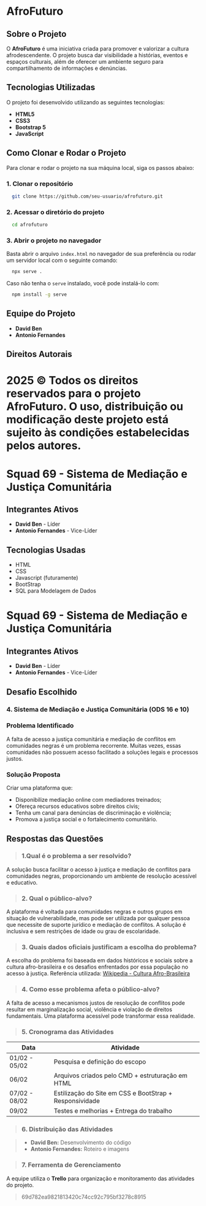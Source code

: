# AfroFuturo

## Sobre o Projeto
O **AfroFuturo** é uma iniciativa criada para promover e valorizar a cultura afrodescendente. O projeto busca dar visibilidade a histórias, eventos e espaços culturais, além de oferecer um ambiente seguro para compartilhamento de informações e denúncias.

## Tecnologias Utilizadas
O projeto foi desenvolvido utilizando as seguintes tecnologias:
- **HTML5**
- **CSS3**
- **Bootstrap 5**
- **JavaScript**

## Como Clonar e Rodar o Projeto
Para clonar e rodar o projeto na sua máquina local, siga os passos abaixo:

### 1. Clonar o repositório
```bash
  git clone https://github.com/seu-usuario/afrofuturo.git
```

### 2. Acessar o diretório do projeto
```bash
  cd afrofuturo
```

### 3. Abrir o projeto no navegador
Basta abrir o arquivo `index.html` no navegador de sua preferência ou rodar um servidor local com o seguinte comando:
```bash
  npx serve .
```
Caso não tenha o `serve` instalado, você pode instalá-lo com:
```bash
  npm install -g serve
```

## Equipe do Projeto
- **David Ben**
- **Antonio Fernandes**

## Direitos Autorais
2025 © Todos os direitos reservados para o projeto **AfroFuturo**. O uso, distribuição ou modificação deste projeto está sujeito às condições estabelecidas pelos autores.
=======
# Squad 69 - Sistema de Mediação e Justiça Comunitária

## Integrantes Ativos
- **David Ben** - Líder
- **Antonio Fernandes** - Vice-Líder

## Tecnologias Usadas
- HTML
- CSS
- Javascript (futuramente)
- BootStrap
- SQL para Modelagem de Dados

# Squad 69 - Sistema de Mediação e Justiça Comunitária

## Integrantes Ativos

- **David Ben** - Líder
- **Antonio Fernandes** - Vice-Líder

## Desafio Escolhido

### **4. Sistema de Mediação e Justiça Comunitária (ODS 16 e 10)**

### Problema Identificado

A falta de acesso a justiça comunitária e mediação de conflitos em comunidades negras é um problema recorrente. Muitas vezes, essas comunidades não possuem acesso facilitado a soluções legais e processos justos.

### Solução Proposta

Criar uma plataforma que:

- Disponibilize mediação online com mediadores treinados;
- Ofereça recursos educativos sobre direitos civis;
- Tenha um canal para denúncias de discriminação e violência;
- Promova a justiça social e o fortalecimento comunitário.

## Respostas das Questões

> ### 1.Qual é o problema a ser resolvido?

A solução busca facilitar o acesso à justiça e mediação de conflitos para comunidades negras, proporcionando um ambiente de resolução acessível e educativo.

> ### 2. Qual o público-alvo?

A plataforma é voltada para comunidades negras e outros grupos em situação de vulnerabilidade, mas pode ser utilizada por qualquer pessoa que necessite de suporte jurídico e mediação de conflitos. A solução é inclusiva e sem restrições de idade ou grau de escolaridade.

> ### 3. Quais dados oficiais justificam a escolha do problema?

A escolha do problema foi baseada em dados históricos e sociais sobre a cultura afro-brasileira e os desafios enfrentados por essa população no acesso à justiça. Referência utilizada:
[Wikipedia - Cultura Afro-Brasileira](https://pt.wikipedia.org/wiki/Cultura_afro-brasileira)

> ### 4. Como esse problema afeta o público-alvo?

A falta de acesso a mecanismos justos de resolução de conflitos pode resultar em marginalização social, violência e violação de direitos fundamentais. Uma plataforma acessível pode transformar essa realidade.

> ### 5. Cronograma das Atividades

| Data          | Atividade                                                |
| ------------- | -------------------------------------------------------- |
| 01/02 - 05/02 | Pesquisa e definição do escopo                           |
| 06/02         | Arquivos criados pelo CMD + estruturação em HTML         |
| 07/02 - 08/02 | Estilização do Site em CSS e BootStrap + Responsividade  |
| 09/02         | Testes e melhorias + Entrega do trabalho                 |


> ### 6. Distribuição das Atividades

> - **David Ben:** Desenvolvimento do código
> - **Antonio Fernandes:** Roteiro e imagens

> ### 7. Ferramenta de Gerenciamento

A equipe utiliza o **Trello** para organização e monitoramento das atividades do projeto.


> 69d782ea9821813420c74cc92c795bf3278c8915
